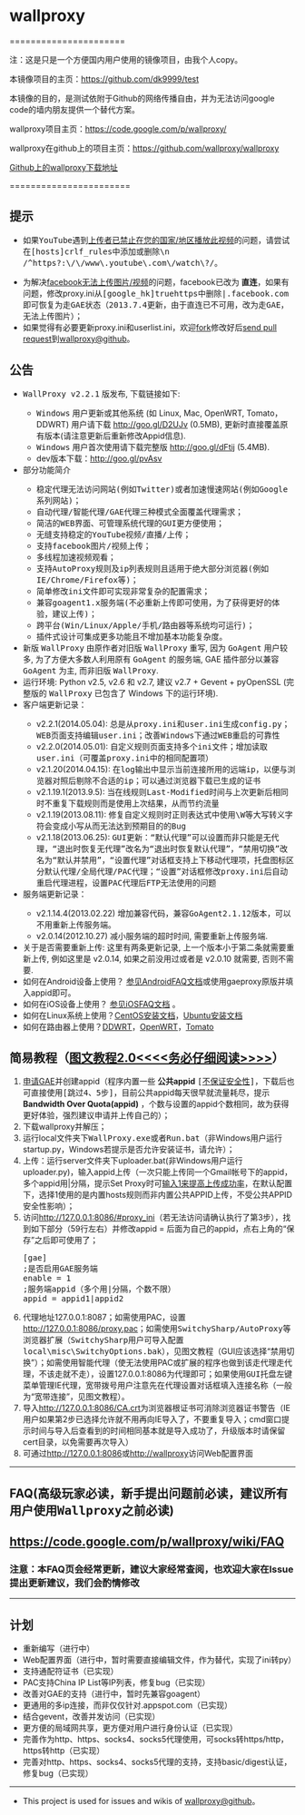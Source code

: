 
<h1>wallproxy</h1>
======================

注：这是只是一个方便国内用户使用的镜像项目，由我个人copy。

本镜像项目的主页：https://github.com/dk9999/test

本镜像的目的，是测试依附于Github的网络传播自由，并为无法访问google code的墙内朋友提供一个替代方案。

wallproxy项目主页：https://code.google.com/p/wallproxy/

wallproxy在github上的项目主页：https://github.com/wallproxy/wallproxy

<a href="https://codeload.github.com/wallproxy/wallproxy/legacy.zip/win">Github上的wallproxy下载地址</a>


=======================


 <h2><a name="提示"></a>提示<a href="#提示" class="section_anchor"></a></h2><ul><li>如果<tt>YouTube</tt>遇到<a href="https://code.google.com/p/wallproxy/issues/detail?id=1004" rel="nofollow">上传者已禁止在您的国家/地区播放此视频</a>的问题，请尝试在<tt>[hosts]crlf_rules</tt>中添加或删除<tt>\n /^https?:\/\/www\.youtube\.com\/watch\?/</tt>。 </li></ul><blockquote><!--* 目前YouTube必须通过FWD发起观看（否则易出现有缓冲无播放的情况；视频文件本身则可通过GAE来加速，而且视频文件只支持http，通过crlf走FWD在一定程度上可行，但有时候还是会因为添加crlf后导致YouTube服务器无法识别而出现无法播放完整个分段视频的情况；所以建议的修改方案则是github中最新proxy.ini所示，即发起观看走FWD，对视频文件仍走GAE），所以/^https?:\/\/www\.youtube\.com\/watch\?/必须添加到crlf_rules，也即无法再通过删除这条规则解决“[https://code.google.com/p/wallproxy/issues/detail?id=1004 上传者已禁止在您的国家/地区播放此视频]”；如果全部无法正常观看，请及时更新配置文件（通过[https://code.google.com/p/wallproxy/#公告 本页下载链接]重新下载或者只更新[https://github.com/wallproxy/wallproxy/blob/win/local/proxy.ini proxy.ini]）；--> 
</blockquote><ul><li>为解决<a href="https://code.google.com/p/wallproxy/issues/detail?id=933" rel="nofollow">facebook无法上传图片/视频</a>的问题，facebook已改为 <strong>直连</strong>，如果有问题，修改proxy.ini从<tt>[google_hk]truehttps</tt>中删除<tt>|.facebook.com</tt>即可恢复为走<tt>GAE</tt>状态（<tt>2013.7.4更新，由于直连已不可用，改为走GAE，无法上传图片</tt>）； </li><li>如果觉得有必要更新proxy.ini和userlist.ini，欢迎<a href="https://help.github.com/articles/fork-a-repo" rel="nofollow">fork</a>修改好后<a href="https://help.github.com/articles/creating-a-pull-request" rel="nofollow">send pull request</a>到<a href="https://github.com/wallproxy/wallproxy" rel="nofollow">wallproxy@github</a>。 </li></ul><h2><a name="公告"></a>公告<a href="#公告" class="section_anchor"></a></h2><ul><li><tt>WallProxy v2.2.1</tt> 版发布, 下载链接如下: </li><ul><li><tt>Windows</tt> 用户更新或其他系统 (如 Linux, Mac, OpenWRT, Tomato，DDWRT) 用户请下载 <a href="http://goo.gl/D2UJv" rel="nofollow">http://goo.gl/D2UJv</a> (0.5MB), 更新时直接覆盖原有版本(请注意更新后重新修改Appid信息). </li><li> <tt>Windows</tt> 用户首次使用请下载完整版 <a href="http://goo.gl/dFtij" rel="nofollow">http://goo.gl/dFtij</a> (5.4MB).<!-- </li><p>  * 备用链接：[https://wallproxy.googlecode.com/archive/win.zip 完整版](v2.1.13)--> </li><li>dev版本下载：<a href="http://goo.gl/pvAsv" rel="nofollow">http://goo.gl/pvAsv</a> </li></ul><li>部分功能简介 </li><ul><li><tt>稳定代理无法访问网站(例如Twitter)或者加速慢速网站(例如Google系列网站)</tt>； </li><li><tt>自动代理/智能代理/GAE代理三种模式全面覆盖代理需求</tt>； </li><li><tt>简洁的WEB界面、可管理系统代理的GUI更方便使用</tt>； </li><li><tt>无缝支持稳定的YouTube视频/直播/上传</tt>； </li><li><tt>支持facebook图片/视频上传</tt>； </li><li><tt>多线程加速视频观看</tt>； </li><li><tt>支持AutoProxy规则及ip列表规则且适用于绝大部分浏览器(例如IE/Chrome/Firefox等)</tt>； </li><li><tt>简单修改ini文件即可实现非常复杂的配置需求</tt>； </li><li><tt>兼容goagent1.x服务端(不必重新上传即可使用，为了获得更好的体验，建议上传)</tt>； </li><li><tt>跨平台(Win/Linux/Apple/手机/路由器等系统均可运行)</tt>； </li><li><tt>插件式设计可集成更多功能且不增加基本功能复杂度</tt>。 </li></ul><li>新版 <tt>WallProxy</tt> 由原作者对旧版 <tt>WallProxy</tt> 重写, 因为 <tt>GoAgent</tt> 用户较多, 为了方便大多数人利用原有 <tt>GoAgent</tt> 的服务端, GAE 插件部分以兼容 <tt>GoAgent</tt> 为主, 而非旧版 <tt>WallProxy</tt>. </li><li>运行环境: Python v2.5, v2.6 和 v2.7, 建议 v2.7 + Gevent + pyOpenSSL (完整版的 <tt>WallProxy</tt> 已包含了 Windows 下的运行环境). </li><li>客户端更新记录：<!--不要单用版本号，不靠谱的 --> </li><ul><li>v2.2.1(2014.05.04): <tt>总是从proxy.ini和user.ini生成config.py；WEB页面支持编辑user.ini；改善Windows下通过WEB重启的可靠性</tt> </li><li>v2.2.0(2014.05.01): <tt>自定义规则页面支持多个ini文件；增加读取user.ini（可覆盖proxy.ini中的相同配置项）</tt> </li><li>v2.1.20(2014.04.15): <tt>在log输出中显示当前连接所用的远端ip，以便与浏览器对照后剔除不合适的ip；可以通过浏览器下载已生成的证书</tt> </li><li>v2.1.19.1(2013.9.5): <tt>当在线规则Last-Modified时间与上次更新后相同时不重复下载规则而是使用上次结果，从而节约流量</tt> </li><li>v2.1.19(2013.08.11): <tt>修复自定义规则时正则表达式中使用\W等大写转义字符会变成小写从而无法达到预期目的的Bug</tt> </li><li>v2.1.18(2013.06.25): <tt>GUI更新：“默认代理”可以设置而非只能是无代理，“退出时恢复无代理”改名为“退出时恢复默认代理”，“禁用切换”改名为“默认并禁用”，“设置代理”对话框支持上下移动代理项，托盘图标区分默认代理/全局代理/PAC代理；“设置”对话框修改proxy.ini后自动重启代理进程，设置PAC代理后FTP无法使用的问题</tt> </li></ul><li>服务端更新记录： </li><ul><li>v2.1.14.4(2013.02.22) <tt>增加兼容代码，兼容GoAgent2.1.12版本，可以不用重新上传服务端。</tt> </li><li>v2.0.14(2012.10.27) 减小服务端的超时时间, 需要重新上传服务端. </li></ul><li>关于是否需要重新上传: 这里有两条更新记录, 上一个版本小于第二条就需要重新上传, 例如这里是 v2.0.14, 如果之前没用过或者是 v2.0.10 就需要, 否则不需要. </li><li>如何在Android设备上使用？  <a href="/p/wallproxy/wiki/AndroidFAQ">参见AndroidFAQ文档</a>或使用gaeproxy原版并填入appid即可。 </li><li>如何在iOS设备上使用？ <a href="/p/wallproxy/wiki/iOSFAQ">参见iOSFAQ文档</a> 。 </li><li>如何在Linux系统上使用？<a href="/p/wallproxy/wiki/CentOS">CentOS安装文档</a>，<a href="/p/wallproxy/wiki/Ubuntu">Ubuntu安装文档</a> </li><li>如何在路由器上使用？<a href="/p/wallproxy/wiki/DDWRT">DDWRT</a>，<a href="/p/wallproxy/wiki/OpenWRT">OpenWRT</a>，<a href="/p/wallproxy/wiki/Tomato">Tomato</a> </li></ul><p></p><h2><a name="简易教程（_）"></a>简易教程（<a href="/p/wallproxy/wiki/Tutorial2">图文教程2.0&lt;&lt;&lt;&lt;务必仔细阅读&gt;&gt;&gt;&gt;</a>）<a href="#简易教程（_）" class="section_anchor"></a></h2><ol><li><a href="https://appengine.google.com/" rel="nofollow">申请GAE</a>并创建appid（程序内置一些 <strong>公共appid</strong> <tt>[</tt><a href="https://code.google.com/p/wallproxy/issues/detail?id=55#c4" rel="nofollow">不保证安全性</a><tt>]</tt>，下载后也可直接使用<tt>[跳过4、5步]</tt>，目前公共appid每天很早就流量耗尽，提示 <strong>Bandwidth Over Quota(appid)</strong> ，个数与设置的appid个数相同，故为获得更好体验，强烈建议申请并上传自己的）； </li><li>下载wallproxy并解压； </li><li>运行local文件夹下<tt>WallProxy.exe或者Run.bat</tt>（非Windows用户运行startup.py，Windows若提示是否允许安装证书，请允许）； </li><li>上传：运行server文件夹下uploader.bat(非Windows用户运行uploader.py)，输入appid上传（一次只能上传同一个Gmail帐号下的appid，多个appid用|分隔，提示Set Proxy时可<a href="https://code.google.com/p/wallproxy/issues/detail?id=53#c2" rel="nofollow">输入1来提高上传成功率</a>，在默认配置下，选择1使用的是内置hosts规则而非内置公共APPID上传，不受公共APPID安全性影响）； </li><li>访问<a href="http://127.0.0.1:8086/#proxy_ini" rel="nofollow">http://127.0.0.1:8086/#proxy_ini</a>（若无法访问请确认执行了第3步），找到如下部分（59行左右）并修改appid = 后面为自己的appid，点右上角的“保存”之后即可使用了； </li><pre class="prettyprint"><span class="pun">[</span><span class="pln">gae</span><span class="pun">]</span><span class="pln"><br></span><span class="pun">;是否启用</span><span class="pln">GAE</span><span class="pun">服务端</span><span class="pln"><br>enable </span><span class="pun">=</span><span class="pln"> </span><span class="lit">1</span><span class="pln"><br></span><span class="pun">;服务端</span><span class="pln">appid</span><span class="pun">（多个用|分隔，个数不限）</span><span class="pln"><br>appid </span><span class="pun">=</span><span class="pln"> appid1</span><span class="pun">|</span><span class="pln">appid2</span></pre><li>代理地址127.0.0.1:8087；如需使用PAC，设置<a href="http://127.0.0.1:8086/proxy.pac" rel="nofollow">http://127.0.0.1:8086/proxy.pac</a>；如需使用<tt>SwitchySharp/AutoProxy</tt>等浏览器扩展（<tt>SwitchySharp用户可导入配置local\misc\SwitchyOptions.bak</tt>），见图文教程（GUI应该选择“禁用切换”）；如需使用智能代理（使无法使用PAC或扩展的程序也做到该走代理走代理，不该走就不走），设置127.0.0.1:8086为代理即可；如果使用<tt>GUI</tt>托盘左键菜单管理IE代理，宽带拨号用户注意先在代理设置对话框填入连接名称（一般为“宽带连接”，见图文教程）。 </li><li>导入<a href="http://127.0.0.1:8086/CA.crt" rel="nofollow">http://127.0.0.1:8086/CA.crt</a>为浏览器根证书可消除浏览器证书警告（IE用户如果第2步已选择允许就不用再向IE导入了，不要重复导入；cmd窗口提示时间与导入后查看到的时间相同基本就是导入成功了，升级版本时请保留cert目录，以免需要再次导入） </li><li>可通过<a href="http://127.0.0.1:8086" rel="nofollow">http://127.0.0.1:8086</a>或<a href="http://wallproxy" rel="nofollow">http://wallproxy</a>访问Web配置界面 </li></ol><hr><h2><a name="FAQ(高级玩家必读，新手提出问题前必读，建议所"></a>FAQ(高级玩家必读，新手提出问题前必读，建议所有用户使用<tt>Wallproxy</tt>之前必读)<a href="#FAQ(高级玩家必读，新手提出问题前必读，建议所" class="section_anchor"></a></h2><h2><a name=""></a><a href="/p/wallproxy/wiki/FAQ">https://code.google.com/p/wallproxy/wiki/FAQ</a></h2><h3><a name="注意：本FAQ页会经常更新，建议大家经常查阅，�"></a>注意：本FAQ页会经常更新，建议大家经常查阅，也欢迎大家在Issue提出更新建议，我们会酌情修改<a href="#注意：本FAQ页会经常更新，建议大家经常查阅，�" class="section_anchor"></a></h3><hr><h2><a name="计划"></a>计划<a href="#计划" class="section_anchor"></a></h2><ul><li>重新编写（进行中） </li><li>Web配置界面（进行中，暂时需要直接编辑文件，作为替代，实现了ini转py） </li><li>支持通配符证书（已实现） </li><li>PAC支持China IP List等IP列表，修复bug（已实现） </li><li>改善对GAE的支持（进行中，暂时先兼容goagent） </li><li>更通用的多ip连接，而非仅仅针对.appspot.com（已实现） </li><li>结合gevent，改善并发访问（已实现） </li><li>更方便的局域网共享，更方便对用户进行身份认证（已实现） </li><li>完善作为http、https、socks4、socks5代理使用，可socks转https/http，https转http（已实现） </li><li>完善对http、https、socks4、socks5代理的支持，支持basic/digest认证，修复bug（已实现） </li></ul><hr><ul><li>This project is used for issues and wikis of <a href="https://github.com/wallproxy/wallproxy/" rel="nofollow">wallproxy@github</a>。 </li></ul>

